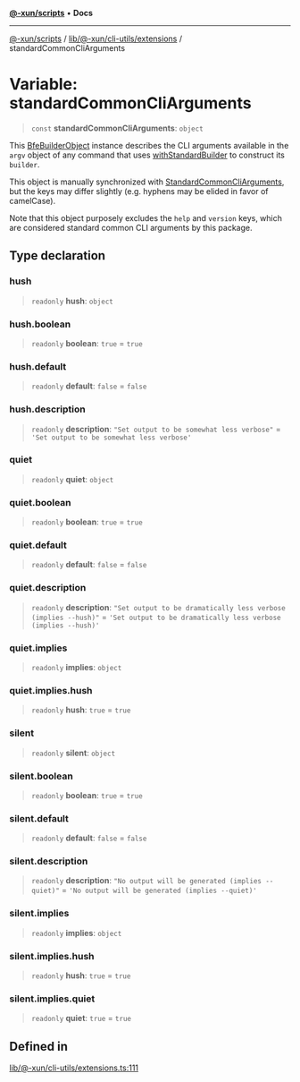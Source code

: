 [**@-xun/scripts**](../../../../../README.md) • **Docs**

***

[@-xun/scripts](../../../../../README.md) / [lib/@-xun/cli-utils/extensions](../README.md) / standardCommonCliArguments

# Variable: standardCommonCliArguments

> `const` **standardCommonCliArguments**: `object`

This [BfeBuilderObject](../../../../@black-flag/extensions/type-aliases/BfeBuilderObject.md) instance describes the CLI arguments available
in the `argv` object of any command that uses [withStandardBuilder](../functions/withStandardBuilder.md) to
construct its `builder`.

This object is manually synchronized with [StandardCommonCliArguments](../type-aliases/StandardCommonCliArguments.md),
but the keys may differ slightly (e.g. hyphens may be elided in favor of
camelCase).

Note that this object purposely excludes the `help` and `version` keys, which
are considered standard common CLI arguments by this package.

## Type declaration

### hush

> `readonly` **hush**: `object`

### hush.boolean

> `readonly` **boolean**: `true` = `true`

### hush.default

> `readonly` **default**: `false` = `false`

### hush.description

> `readonly` **description**: `"Set output to be somewhat less verbose"` = `'Set output to be somewhat less verbose'`

### quiet

> `readonly` **quiet**: `object`

### quiet.boolean

> `readonly` **boolean**: `true` = `true`

### quiet.default

> `readonly` **default**: `false` = `false`

### quiet.description

> `readonly` **description**: `"Set output to be dramatically less verbose (implies --hush)"` = `'Set output to be dramatically less verbose (implies --hush)'`

### quiet.implies

> `readonly` **implies**: `object`

### quiet.implies.hush

> `readonly` **hush**: `true` = `true`

### silent

> `readonly` **silent**: `object`

### silent.boolean

> `readonly` **boolean**: `true` = `true`

### silent.default

> `readonly` **default**: `false` = `false`

### silent.description

> `readonly` **description**: `"No output will be generated (implies --quiet)"` = `'No output will be generated (implies --quiet)'`

### silent.implies

> `readonly` **implies**: `object`

### silent.implies.hush

> `readonly` **hush**: `true` = `true`

### silent.implies.quiet

> `readonly` **quiet**: `true` = `true`

## Defined in

[lib/@-xun/cli-utils/extensions.ts:111](https://github.com/Xunnamius/xscripts/blob/4fd96d6123f1ac889c89848efd750e2454f43e43/lib/@-xun/cli-utils/extensions.ts#L111)
